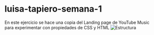 ﻿# luisa-tapiero-semana-1
En este ejercicio se hace una copia del Landing page de YouTube Music para experimentar con propiedades de CSS y HTML
![Estructura](https://user-images.githubusercontent.com/79235499/217999690-9ead1aa2-57cf-4ef9-bfe1-6faff3b3c5c3.png)
